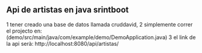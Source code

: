 ## Api de artistas en java srintboot

1 tener creado una base de datos llamada cruddavid,
2 simplemente correr el projecto en:(demo/src/main/java/com/example/demo/DemoApplication.java)
3 el link de la api serà: http://localhost:8080/api/artistas/
